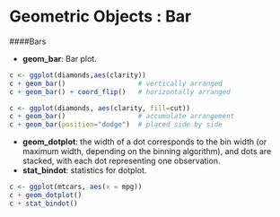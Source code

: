 Geometric Objects : Bar
=============
####Bars
* **geom_bar**: Bar plot.
```R
c <- ggplot(diamonds,aes(clarity))
c + geom_bar()                  # vertically arranged
c + geom_bar() + coord_flip()   # horizontally arranged
```
```R
c <- ggplot(diamonds, aes(clarity, fill=cut))
c + geom_bar()                  # accumulate arrangement
c + geom_bar(position="dodge")  # placed side by side
```

* **geom_dotplot**: the width of a dot corresponds to the bin width (or maximum width, depending on the binning algorithm), and dots are stacked, with each dot representing one observation.
* **stat_bindot**: statistics for dotplot.
```R
c <- ggplot(mtcars, aes(x = mpg))
c + geom_dotplot()
c + stat_bindot()
```
